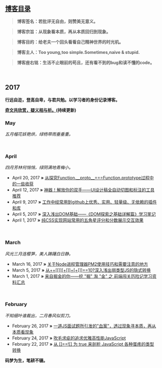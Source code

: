 ## [博客目录](https://github.com/jawil/blog/issues)

> **博客签名：若批评无自由，则赞美无意义。**

> **博客宗旨：从现象看本质，再从本质回归到现象。**

> **博客目的：给老夫一个回头看看自己精神世界的时光机。**

> **博客主人：Too young,too simple.Sometimes,naive & stupid.**

> **博客座右铭：生活不止眼前的苟且，还有看不到的bug和读不懂的code。**

  
## 2017
**行远自迩，登高自卑，与君共勉。以学习者的身份记录博客。** 

**[奇文共欣赏，疑义相与析。](https://github.com/jawil/blog/issues/6)(持续更新)**

### May
*五月榴花妖艳烘，绿杨带雨垂垂重。*

   
### April
*四月芳林何悄悄，绿阴满地青梅小。*

* April 20, 2017 **»** [从探究Function.\_\_proto\_\_===Function.prototype过程中的一些收获](https://github.com/jawil/blog/issues/13)
* April 12, 2017 **»** [神器！解放你的双手——UI设计稿全自动切图和标注的工具推荐](https://github.com/jawil/blog/issues/11)
* April 9, 2017 **»** [工作中经常用到github上优秀、实用、轻量级、无依赖的插件和库](https://github.com/jawil/blog/issues/10)
* April 5, 2017 **»** [深入浅出DOM基础——《DOM探索之基础详解篇》学习笔记](https://github.com/jawil/blog/issues/9)
* April 1, 2017 **»** [纯CSS实现网站常用的五角星评分和分数展示交互效果](https://github.com/jawil/blog/issues/8)

   
### March
*风光三月连樱笋，美人踌躇白日静。*

* March 16, 2017 **»** [关于Node进程管理器PM2使用技巧和需要注意的地方](https://github.com/jawil/blog/issues/7)
* March 5, 2017 **»** [从++\[\[\]\][+\[]\]+\[+\[\]\]==10?深入浅出弱类型JS的隐式转换](https://github.com/jawil/blog/issues/5)
* March 1, 2017 **»** [来自掘金的你——挖 "掘" 淘 "金" 之 前端闯关历险记学习资料汇总](https://github.com/jawil/blog/issues/4)

   
### February 
*不知细叶谁裁出，二月春风似剪刀。*

* February 26, 2017 **»** [一道JS面试题所引发的"血案"，透过现象寻本质，再从本质看现象](https://github.com/jawil/blog/issues/3)
* February 24, 2017 **»** [吹毛求疵的追求优雅高性能JavaScript](https://github.com/jawil/blog/issues/2)
* February 22, 2017 **»** [从 \[\]==!\[\] 为 true 来剖析 JavaScript 各种蛋疼的类型转换](https://github.com/jawil/blog/issues/1)

**码梦为生，笔耕不辍。** 
